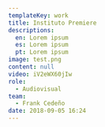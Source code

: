 ```yaml
---
templateKey: work
title: Instituto Premiere
descriptions:
  en: Lorem ipsum
  es: Lorem ipsum
  pt: Lorem ipsum
image: test.png
content: null
video: iV2eWX60jIw
role:
  - Audiovisual
team:
  - Frank Cedeño
date: 2018-09-05 16:24
---
```

